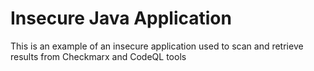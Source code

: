 # Insecure Java Application

This is an example of an insecure application used to scan and retrieve results from Checkmarx and CodeQL tools
